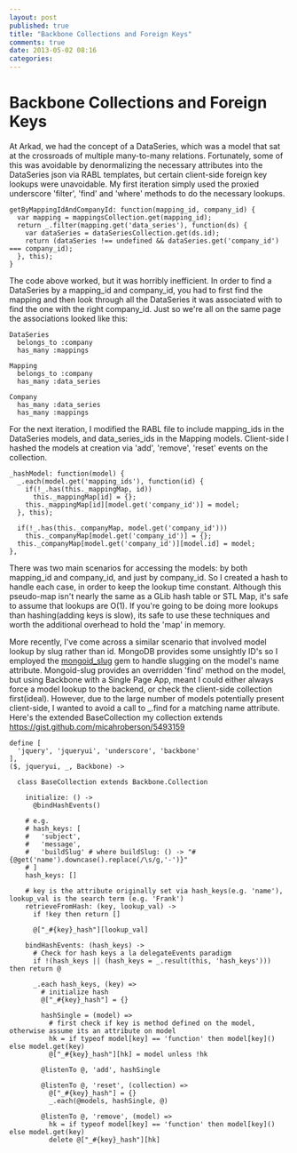 ```yaml
---
layout: post
published: true
title: "Backbone Collections and Foreign Keys"
comments: true
date: 2013-05-02 08:16
categories: 
---
```


# Backbone Collections and Foreign Keys

At Arkad, we had the concept of a DataSeries, which was a model that sat at the crossroads of multiple many-to-many relations. Fortunately, some of this was avoidable by denormalizing the necessary attributes into the DataSeries json via RABL templates, but certain client-side foreign key lookups were unavoidable. My first iteration simply used the proxied underscore 'filter', 'find' and 'where' methods to do the necessary lookups.

    getByMappingIdAndCompanyId: function(mapping_id, company_id) {
      var mapping = mappingsCollection.get(mapping_id);
      return _.filter(mapping.get('data_series'), function(ds) {
        var dataSeries = dataSeriesCollection.get(ds.id);
        return (dataSeries !== undefined && dataSeries.get('company_id') === company_id);
      }, this);
    }
    
The code above worked, but it was horribly inefficient. In order to find a DataSeries by a mapping_id and company_id, you had to first find the mapping and then look through all the DataSeries it was associated with to find the one with the right company_id. Just so we're all on the same page the associations looked like this:

    DataSeries
      belongs_to :company
      has_many :mappings
      
    Mapping
      belongs_to :company
      has_many :data_series
      
    Company
      has_many :data_series
      has_many :mappings
      
For the next iteration, I modified the RABL file to include mapping_ids in the DataSeries models, and data_series_ids in the Mapping models. Client-side I hashed the models at creation via 'add', 'remove', 'reset' events on the collection. 

    _hashModel: function(model) {
      _.each(model.get('mapping_ids'), function(id) {
        if(!_.has(this._mappingMap, id))
          this._mappingMap[id] = {};
        this._mappingMap[id][model.get('company_id')] = model;
      }, this);

      if(!_.has(this._companyMap, model.get('company_id')))
        this._companyMap[model.get('company_id')] = {};
      this._companyMap[model.get('company_id')][model.id] = model;
    },

There was two main scenarios for accessing the models: by both mapping_id and company_id, and just by company_id. So I created a hash to handle each case, in order to keep the lookup time constant. Although this pseudo-map isn't nearly the same as a GLib hash table or STL Map, it's safe to assume that lookups are O(1). If you're going to be doing more lookups than hashing(adding keys is slow), its safe to use these techniques and worth the additional overhead to hold the 'map' in memory. 

More recently, I've come across a similar scenario that involved model lookup by slug rather than id. MongoDB provides some unsightly ID's so I employed the [mongoid_slug](https://github.com/digitalplaywright/mongoid-slug) gem to handle slugging on the model's name attribute. Mongoid-slug provides an overridden 'find' method on the model, but using Backbone with a Single Page App, meant I could either always force a model lookup to the backend, or check the client-side collection first(ideal). However, due to the large number of models potentially present client-side, I wanted to avoid a call to _.find for a matching name attribute. Here's the extended BaseCollection my collection extends https://gist.github.com/micahroberson/5493159

    define [
      'jquery', 'jqueryui', 'underscore', 'backbone'
    ], 
    ($, jqueryui, _, Backbone) ->
    
      class BaseCollection extends Backbone.Collection
 
        initialize: () ->
          @bindHashEvents()
        
        # e.g.
        # hash_keys: [
        #   'subject',
        #   'message',
        #   'buildSlug' # where buildSlug: () -> "#{@get('name').downcase().replace(/\s/g,'-')}"
        # ]
        hash_keys: []
 
        # key is the attribute originally set via hash_keys(e.g. 'name'), lookup_val is the search term (e.g. 'Frank')
        retrieveFromHash: (key, lookup_val) ->
          if !key then return []
      
          @["_#{key}_hash"][lookup_val]
 
        bindHashEvents: (hash_keys) ->
          # Check for hash keys a la delegateEvents paradigm
          if !(hash_keys || (hash_keys = _.result(this, 'hash_keys'))) then return @
 
          _.each hash_keys, (key) =>
            # initialize hash
            @["_#{key}_hash"] = {}
        
            hashSingle = (model) =>
              # first check if key is method defined on the model, otherwise assume its an attribute on model
              hk = if typeof model[key] == 'function' then model[key]() else model.get(key)
              @["_#{key}_hash"][hk] = model unless !hk
 
            @listenTo @, 'add', hashSingle
 
            @listenTo @, 'reset', (collection) =>
              @["_#{key}_hash"] = {}
              _.each(@models, hashSingle, @)
 
            @listenTo @, 'remove', (model) =>
              hk = if typeof model[key] == 'function' then model[key]() else model.get(key)
              delete @["_#{key}_hash"][hk]
